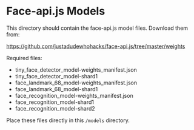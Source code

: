 # Face-api.js Models

This directory should contain the face-api.js model files. Download them from:

https://github.com/justadudewhohacks/face-api.js/tree/master/weights

Required files:
- tiny_face_detector_model-weights_manifest.json
- tiny_face_detector_model-shard1
- face_landmark_68_model-weights_manifest.json  
- face_landmark_68_model-shard1
- face_recognition_model-weights_manifest.json
- face_recognition_model-shard1
- face_recognition_model-shard2

Place these files directly in this `/models` directory.
